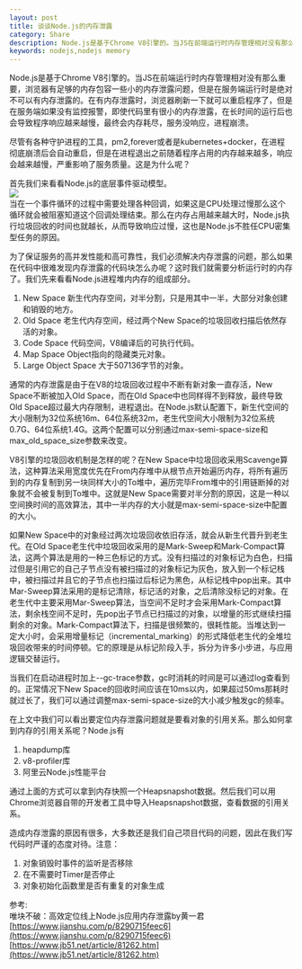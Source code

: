 ```yaml
---
layout: post
title: 谈谈Node.js的内存泄露
category: Share 
description: Node.js是基于Chrome V8引擎的。当JS在前端运行时内存管理相对没有那么重要，浏览器有足够的内存包容一些小的内存泄露问题，但是在服务端运行时是绝对不可以有内存泄露的。在有内存泄露时，浏览器刷新一下就可以重启程序了，但是在服务端如果没有监控报警，即使代码里有很小的内存泄露，在长时间的运行后也会导致程序响应越来越慢，最终会内存耗尽，服务没响应，进程崩溃。  
keywords: nodejs,nodejs memory
---
```

Node.js是基于Chrome V8引擎的。当JS在前端运行时内存管理相对没有那么重要，浏览器有足够的内存包容一些小的内存泄露问题，但是在服务端运行时是绝对不可以有内存泄露的。在有内存泄露时，浏览器刷新一下就可以重启程序了，但是在服务端如果没有监控报警，即使代码里有很小的内存泄露，在长时间的运行后也会导致程序响应越来越慢，最终会内存耗尽，服务没响应，进程崩溃。  
  
尽管有各种守护进程的工具，pm2,forever或者是kubernetes+docker，在进程彻底崩溃后会自动重启，但是在进程退出之前随着程序占用的内存越来越多，响应会越来越慢，严重影响了服务质量。这是为什么呢？  
  
首先我们来看看Node.js的底层事件驱动模型。  
![]({{site.baseurl}}/assets/img/nodejseventloop.png)     
当在一个事件循环的过程中需要处理各种回调，如果这是CPU处理过慢那么这个循环就会被阻塞知道这个回调处理结束。那么在内存占用越来越大时，Node.js执行垃圾回收的时间也就越长，从而导致响应过慢，这也是Node.js不胜任CPU密集型任务的原因。  

 为了保证服务的高并发性能和高可靠性，我们必须解决内存泄露的问题，那么如果在代码中很难发现内存泄露的代码块怎么办呢？这时我们就需要分析运行时的内存了。我们先来看看Node.js进程堆内内存的组成部分。
 1. New Space 新生代内存空间，对半分割，只是用其中一半，大部分对象创建和销毁的地方。
 2. Old Space 老生代内存空间，经过两个New Space的垃圾回收扫描后依然存活的对象。
 3. Code Space 代码空间，V8编译后的可执行代码。
 4. Map Space Object指向的隐藏类元对象。
 5. Large Object Space 大于507136字节的对象。
 
 通常的内存泄露是由于在V8的垃圾回收过程中不断有新对象一直存活，New Space不断被加入Old Space，而在Old Space中也同样得不到释放，最终导致Old Space超过最大内存限制，进程退出。在Node.js默认配置下，新生代空间的大小限制为32位系统16m、64位系统32m，老生代空间大小限制为32位系统0.7G、64位系统1.4G。这两个配置可以分别通过max-semi-space-size和max_old_space_size参数来改变。
 
 V8引擎的垃圾回收机制是怎样的呢？在New Space中垃圾回收采用Scavenge算法，这种算法采用宽度优先在From内存堆中从根节点开始遍历内存，将所有遍历到的内存复制到另一块同样大小的To堆中，遍历完毕From堆中的引用链断掉的对象就不会被复制到To堆中。这就是New Space需要对半分割的原因，这是一种以空间换时间的高效算法，其中一半内存的大小就是max-semi-space-size中配置的大小。  
   
 如果New Space中的对象经过两次垃圾回收依旧存活，就会从新生代晋升到老生代。在Old Space老生代中垃圾回收采用的是Mark-Sweep和Mark-Compact算法，这两个算法是用的一种三色标记的方式。没有扫描过的对象标记为白色，扫描过但是引用它的自己子节点没有被扫描过的对象标记为灰色，放入到一个标记栈中，被扫描过并且它的子节点也扫描过后标记为黑色，从标记栈中pop出来。其中Mar-Sweep算法采用的是标记清除，标记活的对象，之后清除没标记的对象。在老生代中主要采用Mar-Sweep算法，当空间不足时才会采用Mark-Compact算法，剩余栈空间不足时，先pop出子节点已扫描过的对象，以增量的形式继续扫描剩余的对象。Mark-Compact算法下，扫描是很频繁的，很耗性能。当堆达到一定大小时，会采用增量标记（incremental_marking）的形式降低老生代的全堆垃圾回收带来的时间停顿。它的原理是从标记阶段入手，拆分为许多小步进，与应用逻辑交替运行。  
   
 当我们在启动进程时加上--gc-trace参数，gc时消耗的时间是可以通过log查看到的。正常情况下New Space的回收时间应该在10ms以内，如果超过50ms那耗时就过长了，我们可以通过调整max-semi-space-size的大小减少触发gc的频率。  
 
 在上文中我们可以看出要定位内存泄露问题就是要看对象的引用关系。那么如何拿到内存的引用关系呢？Node.js有
 1. heapdump库
 2. v8-profiler库
 3. 阿里云Node.js性能平台  
 
 通过上面的方式可以拿到内存快照一个Heapsnapshot数据。然后我们可以用Chrome浏览器自带的开发者工具中导入Heapsnapshot数据，查看数据的引用关系。  
   
 造成内存泄露的原因有很多，大多数还是我们自己项目代码的问题，因此在我们写代码时严谨的态度对待。注意：
 1. 对象销毁时事件的监听是否移除
 2. 在不需要时Timer是否停止
 3. 对象初始化函数里是否有重复的对象生成
 
  
参考:  
唯块不破：高效定位线上Node.js应用内存泄露by黄一君  
[https://www.jianshu.com/p/8290715feec6](https://www.jianshu.com/p/8290715feec6)  
[https://www.jb51.net/article/81262.htm](https://www.jb51.net/article/81262.htm)


